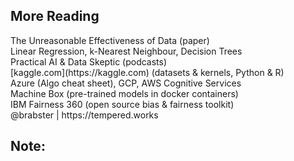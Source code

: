 ## More Reading

<div style="text-align: left">
The Unreasonable Effectiveness of Data (paper)<br/>
Linear Regression, k-Nearest Neighbour, Decision Trees<br/>
Practical AI & Data Skeptic (podcasts)<br/>
[kaggle.com](https://kaggle.com) (datasets & kernels, Python & R)<br/>
Azure (Algo cheat sheet), GCP, AWS Cognitive Services<br/>
Machine Box (pre-trained models in docker containers)<br/>
IBM Fairness 360 (open source bias & fairness toolkit)<br/>
</div>

<footer>@brabster | https://tempered.works</footer>

Note:
 - 
 